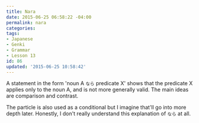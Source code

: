 ```yaml
---
title: Nara
date: 2015-06-25 06:58:22 -04:00
permalink: nara
categories:
tags:
- Japanese
- Genki
- Grammar
- Lesson 13
id: 86
updated: '2015-06-25 10:58:42'
---
```


A statement in the form 'noun A `なら` predicate X' shows that the predicate X applies only to the noun A, and is not more generally valid. The main ideas are comparison and contrast.

The particle is also used as a conditional but I imagine that'll go into more depth later. Honestly, I don't really understand this explanation of `なら` at all.

